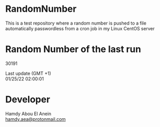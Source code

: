 # RandomNumber    
This is a test repository where a random number is pushed to a file automatically passwordless from a cron job in my Linux CentOS server    
# Random Number of the last run   
30191
      
Last update (GMT +1)    
01/25/22 02:00:01
# Developer    
Hamdy Abou El Anein   
hamdy.aea@protonmail.com
